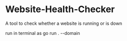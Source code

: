 # Website-Health-Checker
A tool to check whether a website is running or is down

run in terminal as
go run . --domain <url>
